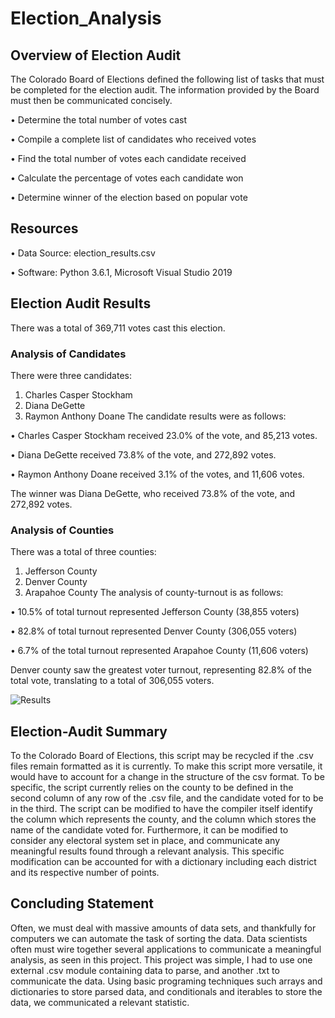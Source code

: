 # Election_Analysis

## Overview of Election Audit

The Colorado Board of Elections defined the following list of tasks that must be completed for the election audit.
The information provided by the Board must then be communicated concisely.

•	Determine the total number of votes cast

•	Compile a complete list of candidates who received votes

•	Find the total number of votes each candidate received

•	Calculate the percentage of votes each candidate won

•	Determine winner of the election based on popular vote


## Resources
•	Data Source: election_results.csv

•	Software: Python 3.6.1, Microsoft Visual Studio 2019

## Election Audit Results
There was a total of 369,711 votes cast this election.

### Analysis of Candidates
There were three candidates:
1.	Charles Casper Stockham
2.	Diana DeGette
3.	Raymon Anthony Doane
The candidate results were as follows:

•	Charles Casper Stockham received 23.0% of the vote, and 85,213 votes.

•	Diana DeGette received 73.8% of the vote, and 272,892 votes.

•	Raymon Anthony Doane received 3.1% of the votes, and 11,606 votes.

The winner was Diana DeGette, who received 73.8% of the vote, and 272,892 votes.

### Analysis of Counties
There was a total of three counties:
1.	Jefferson County
2.	Denver County
3.	Arapahoe County
The analysis of county-turnout is as follows:

•	10.5% of total turnout represented Jefferson County (38,855 voters)

•	82.8% of total turnout represented Denver County (306,055 voters)

•	6.7% of the total turnout represented Arapahoe County (11,606 voters)

Denver county saw the greatest voter turnout, representing 82.8% of the total vote, translating to a total of 306,055 voters.

![Results](https://user-images.githubusercontent.com/68082808/89748397-fcd22e00-da90-11ea-9b91-f32398e451de.png)


## Election-Audit Summary

To the Colorado Board of Elections, this script may be recycled if the .csv files remain formatted as it is currently. To make this script more versatile, it would have to account for a change in the structure of the csv format. To be specific, the script currently relies on the county to be defined in the second column of any row of the .csv file, and the candidate voted for to be in the third. The script can be modified to have the compiler itself identify the column which represents the county, and the column which stores the name of the candidate voted for. Furthermore, it can be modified to consider any electoral system set in place, and communicate any meaningful results found through a relevant analysis. This specific modification can be accounted for with a dictionary including each district and its respective number of points.


## Concluding Statement

Often, we must deal with massive amounts of data sets, and thankfully for computers we can automate the task of sorting the data. Data scientists often must wire together several applications to communicate a meaningful analysis, as seen in this project. This project was simple, I had to use one external .csv module containing data to parse, and another .txt to communicate the data. Using basic programing techniques such arrays and dictionaries to store parsed data, and conditionals and iterables to store the data, we communicated a relevant statistic.
